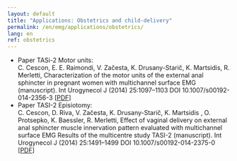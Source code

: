 ```yaml
---
layout: default
title: "Applications: Obstetrics and child-delivery"
permalink: /en/emg/applications/obstetrics/
lang: en
ref: obstetrics
---
```


<ul>
    <li>
        Paper TASi-2 Motor units:<br />
C. Cescon, E. E. Raimondi, V. Začesta, K. Drusany-Starič, K. Martsidis, R. Merletti,
Characterization of the motor units of the external anal sphincter in pregnant women with multichannel surface EMG (manuscript).
Int Urogynecol J (2014) 25:1097–1103 DOI 10.1007/s00192-014-2356-3 [<a href="/assets/pdfs/publications/2014_Paper TASI-2 Motor Units - versione sito.pdf">PDF</a>]
    </li>
    <li>
        Paper TASI-2 Episiotomy:<br />
C. Cescon, D. Riva, V. Začesta, K. Drusany-Starič, K. Martsidis , O. Protsepko, K. Baessler, R. Merletti,  Effect of vaginal delivery on external anal sphincter muscle innervation pattern evaluated with multichannel surface EMG  Results of the multicentre study TASI-2 (manuscript).
Int Urogynecol J (2014) 25:1491–1499 DOI 10.1007/s00192-014-2375-0 [<a href="/assets/pdfs/publications/2014_Paper TASI-2_Episiotomy_versione sito.pdf">PDF</a>]
    </li>
</ul>

